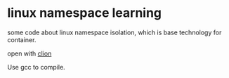 # linux namespace learning

some code about linux namespace isolation, which is base technology for container.

open with [clion](https://www.jetbrains.com/clion/)

Use gcc to compile.